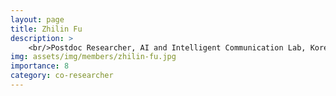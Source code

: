 ```yaml
---
layout: page
title: Zhilin Fu
description: >
    <br/>Postdoc Researcher, AI and Intelligent Communication Lab, Korea University<br/>Ph.D. Electrical and Computing Engineering<br/>celynnfu@korea.ac.kr
img: assets/img/members/zhilin-fu.jpg
importance: 8
category: co-researcher
---
```

